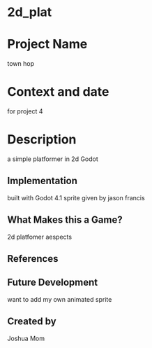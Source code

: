 # 2d_plat

# Project Name
town hop
# Context and date
for project 4

# Description

a simple platformer in 2d Godot

## Implementation
built with Godot 4.1
sprite given by jason francis

## What Makes this a Game?

2d platfomer aespects

## References

## Future Development

want to add my own animated sprite

## Created by

Joshua Mom
